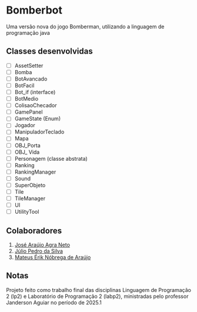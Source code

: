 # Bomberbot
Uma versão nova do jogo Bomberman, utilizando a linguagem de programação java
## Classes desenvolvidas
- [ ] AssetSetter
- [ ] Bomba
- [ ] BotAvancado
- [ ] BotFacil
- [ ] Bot_if (interface)
- [ ] BotMedio
- [ ] ColisaoChecador
- [ ] GamePanel
- [ ] GameState (Enum)
- [ ] Jogador
- [ ] ManipuladorTeclado
- [ ] Mapa
- [ ] OBJ_Porta
- [ ] OBJ_ Vida
- [ ] Personagem (classe abstrata)
- [ ] Ranking
- [ ] RankingManager
- [ ] Sound
- [ ] SuperObjeto
- [ ] Tile
- [ ] TileManager
- [ ] UI
- [ ] UtilityTool
## Colaboradores
1. [José Araújo Agra Neto](@LittleNeto)
1. [Júlio Pedro da Silva](@julioP-dev)
1. [Mateus Érik Nóbrega de Araújo](@mateuserikNA)
## Notas
Projeto feito como trabalho final das disciplinas Linguagem de Programação 2 (lp2) e Laboratório de Programação 2 (labp2), ministradas pelo professor Janderson Aguiar no período de 2025.1
